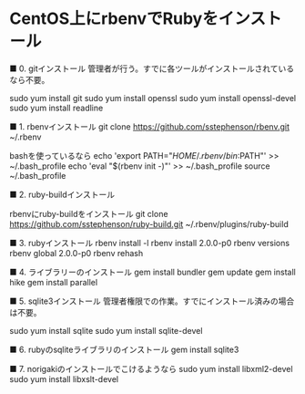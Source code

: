 
CentOS上にrbenvでRubyをインストール
==============

■ 0. gitインストール
管理者が行う。すでに各ツールがインストールされているなら不要。

sudo yum install git
sudo yum install openssl
sudo yum install openssl-devel
sudo yum install readline

■ 1. rbenvインストール
git clone https://github.com/sstephenson/rbenv.git ~/.rbenv


bashを使っているなら
echo 'export PATH="$HOME/.rbenv/bin:$PATH"' >> ~/.bash_profile
echo 'eval "$(rbenv init -)"' >> ~/.bash_profile
source ~/.bash_profile

■ 2. ruby-buildインストール

rbenvにruby-buildをインストール
git clone https://github.com/sstephenson/ruby-build.git ~/.rbenv/plugins/ruby-build

■ 3. rubyインストール
rbenv install -l
rbenv install 2.0.0-p0
rbenv versions
rbenv global 2.0.0-p0
rbenv rehash

■ 4. ライブラリーのインストール
gem install bundler
gem update
gem install hike
gem install parallel

■ 5. sqlite3インストール
管理者権限での作業。すでにインストール済みの場合は不要。

sudo yum install sqlite
sudo yum install sqlite-devel

■ 6. rubyのsqliteライブラリのインストール
gem install sqlite3

■ 7. norigakiのインストールでこけるようなら
sudo yum install libxml2-devel
sudo yum install libxslt-devel

